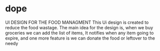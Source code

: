 # dope
UI DESIGN FOR THE FOOD MANAGMENT
This Ui design is created to reduce the food wastage. The main idea for the design is, when we buy groceries we can add the list of items, It notifies when any item going to expire, and one more feature is we can donate the food or leftover to the needy
